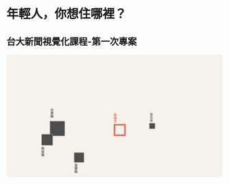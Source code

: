 # 年輕人，你想住哪裡？
## 台大新聞視覺化課程-第一次專案
 ![cover.gif](http://github.com/laiyenju/NTU-JourVis/raw/master/img/cover.gif)

